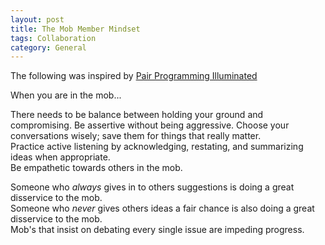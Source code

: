 ```yaml
---
layout: post
title: The Mob Member Mindset
tags: Collaboration  
category: General
---
```

The following was inspired by [Pair Programming Illuminated](http://blog.markpearl.co.za/Pair-Programming-Illuminated-by-Williams-and-Kessler)  

When you are in the mob...

There needs to be balance between holding your ground and compromising.
Be assertive without being aggressive. 
Choose your conversations wisely; save them for things that really matter.  
Practice active listening by acknowledging, restating, and summarizing ideas when appropriate.   
Be empathetic towards others in the mob.  

Someone who *always* gives in to others suggestions is doing a great disservice to the mob.  
Someone who *never* gives others ideas a fair chance is also doing a great disservice to the mob.  
Mob's that insist on debating every single issue are impeding progress.
